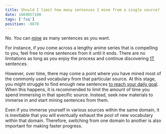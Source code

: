 ```yaml
---
title: Should I limit how many sentences I mine from a single source?
date: 1669857100
tags: ['faq']
position: -9878
---
```


No.
You can [mine](sentence-mining.html) as many sentences as you want.

For instance,
if you come across a lengthy anime series that is compelling to you,
feel free to mine sentences from it until it ends.
There are no limitations
as long as you enjoy the process and continue discovering [1T](one-target-sentences.html) sentences.

However,
over time,
there may come a point where you have mined
most of the commonly used vocabulary from that particular source.
At this stage,
you might struggle to find enough new sentences [to reach your daily goal](how-many-new-cards-to-learn-each-day.html).
When this happens,
it is recommended to limit the amount of time you spend immersing in that specific source.
Instead,
seek new materials to immerse in and start mining sentences from them.

Even if you immerse yourself in various sources within the same domain,
it is inevitable that you will eventually exhaust the pool of new vocabulary within that domain.
Therefore, switching from one domain to another is also important for making faster progress.
